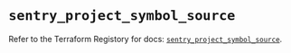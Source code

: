 # `sentry_project_symbol_source`

Refer to the Terraform Registory for docs: [`sentry_project_symbol_source`](https://registry.terraform.io/providers/jianyuan/sentry/0.12.3/docs/resources/project_symbol_source).
